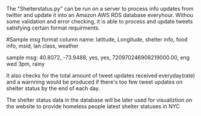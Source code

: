 The "Shelterstatus.py" can be run on a server to process info updates from twitter and update it into an Amazon AWS RDS database everyhour. Withou some validation and error checking, it is able to process and update tweets satisfying certain format requirments.

#Sample msg format
column name: latitude, 	Longitude,	shelter info,	food info,	msid,	                 lan class,	    weather

sample msg:  40.8072,    -73.9488,   yes,   	       yes, 	    720970246908219000.00,	eng wed 3pm, 	rainy



It also checks for the total amount of tweet updates received everyday(rate) and a warnning would be produced if there's too few tweet updates on shelter status by the end of each day.

The shelter status data in the database will be later used for visualiztion on the website to provide homeless people latest shelter statuses in NYC

